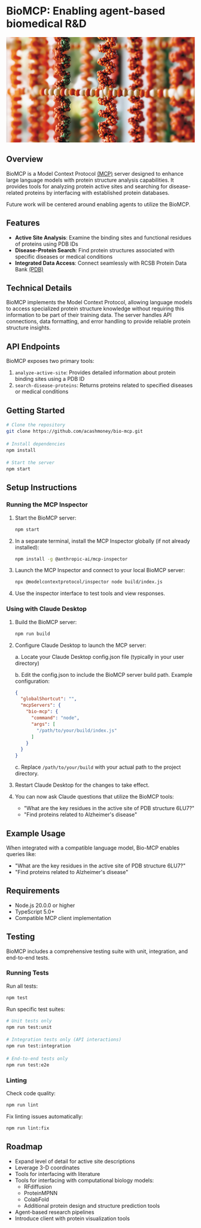 # BioMCP: Enabling agent-based biomedical R&D

![BioMCP](cover.png)

## Overview

BioMCP is a Model Context Protocol [(MCP)](https://modelcontextprotocol.io/introduction) server designed to enhance large language models with protein structure analysis capabilities. It provides tools for analyzing protein active sites and searching for disease-related proteins by interfacing with established protein databases. 

Future work will be centered around enabling agents to utilize the BioMCP.

## Features

- **Active Site Analysis**: Examine the binding sites and functional residues of proteins using PDB IDs
- **Disease-Protein Search**: Find protein structures associated with specific diseases or medical conditions
- **Integrated Data Access**: Connect seamlessly with RCSB Protein Data Bank [(PDB)](https://www.rcsb.org/)

## Technical Details

BioMCP implements the Model Context Protocol, allowing language models to access specialized protein structure knowledge without requiring this information to be part of their training data. The server handles API connections, data formatting, and error handling to provide reliable protein structure insights.

## API Endpoints

BioMCP exposes two primary tools:

1. `analyze-active-site`: Provides detailed information about protein binding sites using a PDB ID
2. `search-disease-proteins`: Returns proteins related to specified diseases or medical conditions

## Getting Started

```bash
# Clone the repository
git clone https://github.com/acashmoney/bio-mcp.git

# Install dependencies
npm install

# Start the server
npm start
```

## Setup Instructions

### Running the MCP Inspector

1. Start the BioMCP server:
   ```bash
   npm start
   ```

2. In a separate terminal, install the MCP Inspector globally (if not already installed):
   ```bash
   npm install -g @anthropic-ai/mcp-inspector
   ```

3. Launch the MCP Inspector and connect to your local BioMCP server:
   ```bash
   npx @modelcontextprotocol/inspector node build/index.js
   ```

4. Use the inspector interface to test tools and view responses.

### Using with Claude Desktop

1. Build the BioMCP server:
   ```bash
   npm run build
   ```

2. Configure Claude Desktop to launch the MCP server:

   a. Locate your Claude Desktop config.json file (typically in your user directory)
   
   b. Edit the config.json to include the BioMCP server build path. Example configuration:
   ```json
   {
     "globalShortcut": "",
     "mcpServers": {
       "bio-mcp": {
         "command": "node",
         "args": [
           "/path/to/your/build/index.js"
         ]
       }
     }
   }
   ```
   
   c. Replace `/path/to/your/build` with your actual path to the project directory.

3. Restart Claude Desktop for the changes to take effect.

4. You can now ask Claude questions that utilize the BioMCP tools:
   - "What are the key residues in the active site of PDB structure 6LU7?"
   - "Find proteins related to Alzheimer's disease"

## Example Usage

When integrated with a compatible language model, Bio-MCP enables queries like:

- "What are the key residues in the active site of PDB structure 6LU7?"
- "Find proteins related to Alzheimer's disease"

## Requirements

- Node.js 20.0.0 or higher
- TypeScript 5.0+
- Compatible MCP client implementation

## Testing

BioMCP includes a comprehensive testing suite with unit, integration, and end-to-end tests.

### Running Tests

Run all tests:
```bash
npm test
```

Run specific test suites:
```bash
# Unit tests only
npm run test:unit

# Integration tests only (API interactions)
npm run test:integration

# End-to-end tests only
npm run test:e2e
```

### Linting

Check code quality:
```bash
npm run lint
```

Fix linting issues automatically:
```bash
npm run lint:fix
```

## Roadmap

- Expand level of detail for active site descriptions
- Leverage 3-D coordinates
- Tools for interfacing with literature
- Tools for interfacing with computational biology models:
  - RFdiffusion
  - ProteinMPNN
  - ColabFold
  - Additional protein design and structure prediction tools
- Agent-based research pipelines
- Introduce client with protein visualization tools

